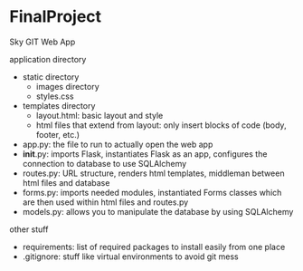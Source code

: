 # FinalProject
Sky GIT Web App

application directory
- static directory
    - images directory
    - styles.css
- templates directory
    - layout.html: basic layout and style
    - html files that extend from layout: only insert blocks of code (body, footer, etc.)
- app.py: the file to run to actually open the web app
- __init__.py: imports Flask, instantiates Flask as an app, configures the connection to database to use SQLAlchemy
- routes.py: URL structure, renders html templates, middleman between html files and database
- forms.py: imports needed modules, instantiated Forms classes which are then used within html files and routes.py
- models.py: allows you to manipulate the database by using SQLAlchemy

other stuff
- requirements: list of required packages to install easily from one place
- .gitignore: stuff like virtual environments to avoid git mess

    
